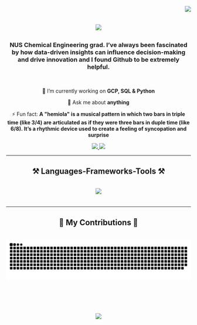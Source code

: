 <img align="right" src="https://visitor-badge.laobi.icu/badge?page_id=Leenmel9000.Leenmel9000" />

<h1 align="center">
    <img src="https://readme-typing-svg.herokuapp.com/?font=Righteous&size=35&center=true&vCenter=true&width=500&height=70&duration=4000&lines=Hi+There!+👋;+I'm+Leenmel+Linde!;" />
</h1>

<h3 align="center">NUS Chemical Engineering grad. I’ve always been fascinated by how data-driven insights can influence decision-making and drive innovation and I found Github to be extremely helpful. </h3>

<br/>

<div align="center">
 
 🌱 I’m currently working on **GCP, SQL & Python**
 
 💬 Ask me about **anything**

 ⚡ Fun fact: **A "hemiola" is a musical pattern in which two bars in triple time (like 3/4) are articulated as if they were three bars in duple time (like 6/8). It’s a rhythmic device used to create a feeling of syncopation and surprise**
 
 </div>
 
<div align="center"> 
  <a href="mailto:leenmel.al@gmail.com">
    <img src="https://img.shields.io/badge/Gmail-333333?style=for-the-badge&logo=gmail&logoColor=red" />
  </a>
  <a href="https://linkedin.com/in/leenmellinde" target="_blank">
    <img src="https://img.shields.io/badge/LinkedIn-0077B5?style=for-the-badge&logo=linkedin&logoColor=white" target="_blank" />
  </a>
</div>

 <hr/>
 
<h2 align="center">⚒️ Languages-Frameworks-Tools ⚒️</h2>
<br/>
<div align="center">
    <img src="https://skillicons.dev/icons?i=python,mongodb,mysql" /><br>
</div>

<br/>
<hr/>

<div align="center">
  <h2>🐍 My Contributions 🐍</h2>
  <br>
  <img alt="snake eating my contributions" src="https://raw.githubusercontent.com/Leenmel9000/Leenmel9000/output/github-contribution-grid-snake.svg" />
  
  <br/><br/><br/>
</div>
<h3 align="center">
    <img src="https://readme-typing-svg.herokuapp.com/?font=Righteous&size=25&center=true&vCenter=true&width=500&height=70&duration=4000&lines=Thanks+for+visiting!+✌️;+Shoot+me+a+message+on+Linkedin!;I'm+always+down+to+collab+:)">
</h3>

<br/>

